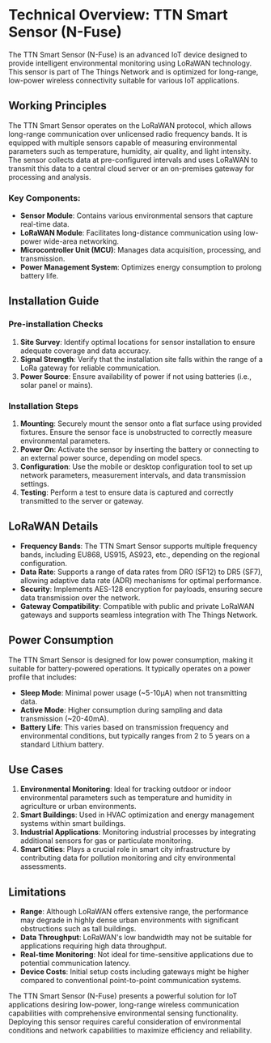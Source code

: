 # Technical Overview: TTN Smart Sensor (N-Fuse)

The TTN Smart Sensor (N-Fuse) is an advanced IoT device designed to provide intelligent environmental monitoring using LoRaWAN technology. This sensor is part of The Things Network and is optimized for long-range, low-power wireless connectivity suitable for various IoT applications.

## Working Principles

The TTN Smart Sensor operates on the LoRaWAN protocol, which allows long-range communication over unlicensed radio frequency bands. It is equipped with multiple sensors capable of measuring environmental parameters such as temperature, humidity, air quality, and light intensity. The sensor collects data at pre-configured intervals and uses LoRaWAN to transmit this data to a central cloud server or an on-premises gateway for processing and analysis.

### Key Components:
- **Sensor Module**: Contains various environmental sensors that capture real-time data.
- **LoRaWAN Module**: Facilitates long-distance communication using low-power wide-area networking.
- **Microcontroller Unit (MCU)**: Manages data acquisition, processing, and transmission.
- **Power Management System**: Optimizes energy consumption to prolong battery life.
  
## Installation Guide

### Pre-installation Checks
1. **Site Survey**: Identify optimal locations for sensor installation to ensure adequate coverage and data accuracy.
2. **Signal Strength**: Verify that the installation site falls within the range of a LoRa gateway for reliable communication.
3. **Power Source**: Ensure availability of power if not using batteries (i.e., solar panel or mains).

### Installation Steps
1. **Mounting**: Securely mount the sensor onto a flat surface using provided fixtures. Ensure the sensor face is unobstructed to correctly measure environmental parameters.
2. **Power On**: Activate the sensor by inserting the battery or connecting to an external power source, depending on model specs.
3. **Configuration**: Use the mobile or desktop configuration tool to set up network parameters, measurement intervals, and data transmission settings.
4. **Testing**: Perform a test to ensure data is captured and correctly transmitted to the server or gateway.

## LoRaWAN Details

- **Frequency Bands**: The TTN Smart Sensor supports multiple frequency bands, including EU868, US915, AS923, etc., depending on the regional configuration.
- **Data Rate**: Supports a range of data rates from DR0 (SF12) to DR5 (SF7), allowing adaptive data rate (ADR) mechanisms for optimal performance.
- **Security**: Implements AES-128 encryption for payloads, ensuring secure data transmission over the network.
- **Gateway Compatibility**: Compatible with public and private LoRaWAN gateways and supports seamless integration with The Things Network.

## Power Consumption

The TTN Smart Sensor is designed for low power consumption, making it suitable for battery-powered operations. It typically operates on a power profile that includes:

- **Sleep Mode**: Minimal power usage (~5-10µA) when not transmitting data.
- **Active Mode**: Higher consumption during sampling and data transmission (~20-40mA).
- **Battery Life**: This varies based on transmission frequency and environmental conditions, but typically ranges from 2 to 5 years on a standard Lithium battery.

## Use Cases

1. **Environmental Monitoring**: Ideal for tracking outdoor or indoor environmental parameters such as temperature and humidity in agriculture or urban environments.
2. **Smart Buildings**: Used in HVAC optimization and energy management systems within smart buildings.
3. **Industrial Applications**: Monitoring industrial processes by integrating additional sensors for gas or particulate monitoring.
4. **Smart Cities**: Plays a crucial role in smart city infrastructure by contributing data for pollution monitoring and city environmental assessments.

## Limitations

- **Range**: Although LoRaWAN offers extensive range, the performance may degrade in highly dense urban environments with significant obstructions such as tall buildings.
- **Data Throughput**: LoRaWAN's low bandwidth may not be suitable for applications requiring high data throughput.
- **Real-time Monitoring**: Not ideal for time-sensitive applications due to potential communication latency.
- **Device Costs**: Initial setup costs including gateways might be higher compared to conventional point-to-point communication systems.

The TTN Smart Sensor (N-Fuse) presents a powerful solution for IoT applications desiring low-power, long-range wireless communication capabilities with comprehensive environmental sensing functionality. Deploying this sensor requires careful consideration of environmental conditions and network capabilities to maximize efficiency and reliability.